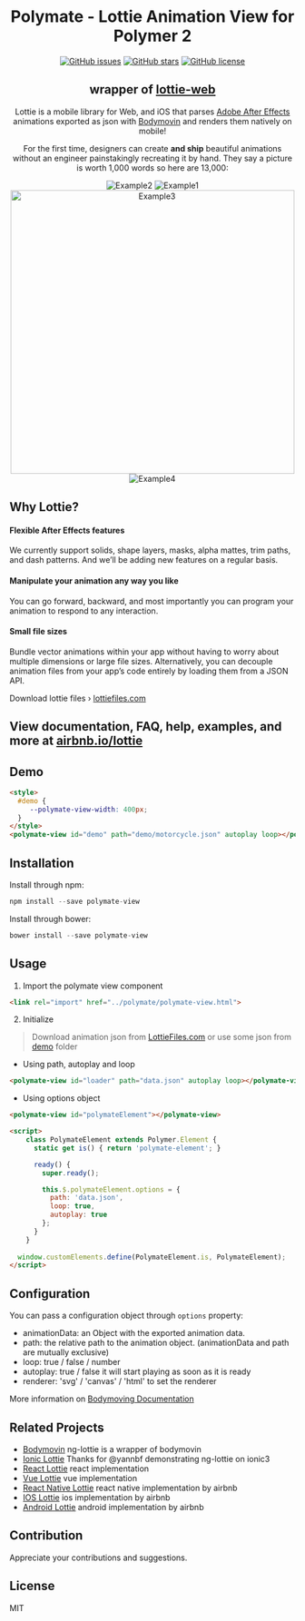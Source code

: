 <h1 align="center">
  Polymate - Lottie Animation View for Polymer 2
</h1>
<p align="center">
  <a href="https://github.com/AfterWebX/polymate-view/issues"><img src="https://camo.githubusercontent.com/0ace69e0fdebdcfc2721242595e876ecb96de266/68747470733a2f2f696d672e736869656c64732e696f2f6769746875622f6973737565732f4166746572576562582f706f6c796d6174652e737667" alt="GitHub issues" data-canonical-src="https://img.shields.io/github/issues/AfterWebX/polymate-view.svg" style="max-width:100%;"></a>
<a href="https://github.com/AfterWebX/polymate-view/stargazers"><img src="https://camo.githubusercontent.com/072e91a4db3a6570604993401009b06a80f95c98/68747470733a2f2f696d672e736869656c64732e696f2f6769746875622f73746172732f4166746572576562582f706f6c796d6174652e737667" alt="GitHub stars" data-canonical-src="https://img.shields.io/github/stars/AfterWebX/polymate-view.svg" style="max-width:100%;"></a>
<a href="https://raw.githubusercontent.com/AfterWebX/polymate-view/master/LICENSE" rel="nofollow"><img src="https://camo.githubusercontent.com/890acbdcb87868b382af9a4b1fac507b9659d9bf/68747470733a2f2f696d672e736869656c64732e696f2f62616467652f6c6963656e73652d4d49542d626c75652e737667" alt="GitHub license" data-canonical-src="https://img.shields.io/badge/license-MIT-blue.svg" style="max-width:100%;"></a>
</p>

<h2 align="center">
  wrapper of <a href="https://github.com/airbnb/lottie-web">lottie-web</a>
</h2>
<p align="center">
  Lottie is a mobile library for Web,  and iOS that parses <a href="http://www.adobe.com/products/aftereffects.html">Adobe After Effects</a> animations exported as json with <a href="https://github.com/airbnb/lottie-web">Bodymovin</a> and renders them natively on mobile!
</p>
<p align="center">
  For the first time, designers can create <b>and ship</b> beautiful animations without an engineer painstakingly recreating it by hand. They say a picture is worth 1,000 words so here are 13,000:
</p>

<p align="center" class="rich-diff-level-zero">
  <img src="/gifs/polymate-preview5.gif" alt="Example2">
  <img src="/gifs/polymate-preview0.gif" alt="Example1">
  <img src="/gifs/polymate-preview1.gif" alt="Example3" style="width: 500px;">
  <img src="/gifs/polymate-preview4.gif" alt="Example4">
</p>

## Why Lottie?


#### Flexible After Effects features
We currently support solids, shape layers, masks, alpha mattes, trim paths, and dash patterns. And we’ll be adding new features on a regular basis.

#### Manipulate your animation any way you like
You can go forward, backward, and most importantly you can program your animation to respond to any interaction.

#### Small file sizes
Bundle vector animations within your app without having to worry about multiple dimensions or large file sizes. Alternatively, you can decouple animation files from your app’s code entirely by loading them from a JSON API.

Download lottie files › [lottiefiles.com](https://www.lottiefiles.com/)

## View documentation, FAQ, help, examples, and more at [airbnb.io/lottie](http://airbnb.io/lottie/)

## Demo
<!--
```
<custom-element-demo>
  <template>
    <script src="../webcomponentsjs/webcomponents-lite.js"></script>
    <link rel="import" href="polymate-view.html">
    <next-code-block></next-code-block>
  </template>
</custom-element-demo>
```
-->
```html
<style> 
  #demo {
     --polymate-view-width: 400px;
  }
</style>
<polymate-view id="demo" path="demo/motorcycle.json" autoplay loop></polymate-view>
```

## Installation

Install through npm:
```js
npm install --save polymate-view
```

Install through bower:
```js
bower install --save polymate-view
```

## Usage
1. Import the polymate view component
```html
<link rel="import" href="../polymate/polymate-view.html">
```
2. Initialize <polymate-view>
> Download animation json from [LottieFiles.com](https://www.lottiefiles.com/) or use some json from [demo](https://github.com/AfterWebX/polymate/tree/master/demo) folder

- Using path, autoplay and loop
```html
<polymate-view id="loader" path="data.json" autoplay loop></polymate-view>
```
- Using options object
```html
<polymate-view id="polymateElement"></polymate-view>

<script>
    class PolymateElement extends Polymer.Element {
      static get is() { return 'polymate-element'; }

      ready() {
        super.ready();

        this.$.polymateElement.options = {
          path: 'data.json',
          loop: true,
          autoplay: true
        };
      }
    }
  
  window.customElements.define(PolymateElement.is, PolymateElement);
</script>
```

## Configuration

You can pass a configuration object through `options` property:
* animationData: an Object with the exported animation data.
* path: the relative path to the animation object. (animationData and path are mutually exclusive)
* loop: true / false / number
* autoplay: true / false it will start playing as soon as it is ready
* renderer: 'svg' / 'canvas' / 'html' to set the renderer

More information on [Bodymoving Documentation](https://github.com/bodymovin/bodymovin)

## Related Projects

* [Bodymovin](https://github.com/bodymovin/bodymovin) ng-lottie is a wrapper of bodymovin
* [Ionic Lottie](https://github.com/yannbf/ionic-lottie) Thanks for @yannbf demonstrating ng-lottie on ionic3
* [React Lottie](https://github.com/chenqingspring/react-lottie) react implementation
* [Vue Lottie](https://github.com/chenqingspring/vue-lottie) vue implementation
* [React Native Lottie](https://github.com/airbnb/lottie-react-native) react native implementation by airbnb
* [IOS Lottie](https://github.com/airbnb/lottie-ios) ios implementation by airbnb
* [Android Lottie](https://github.com/airbnb/lottie-android) android implementation by airbnb

## Contribution

Appreciate your contributions and suggestions.

## License

MIT
